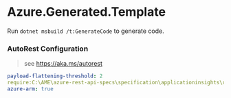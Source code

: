 # Azure.Generated.Template

Run `dotnet msbuild /t:GenerateCode` to generate code.

### AutoRest Configuration
> see https://aka.ms/autorest

``` yaml
payload-flattening-threshold: 2
require:C:\AME\azure-rest-api-specs\specification\applicationinsights\resource-manager\readme.md
azure-arm: true
```
